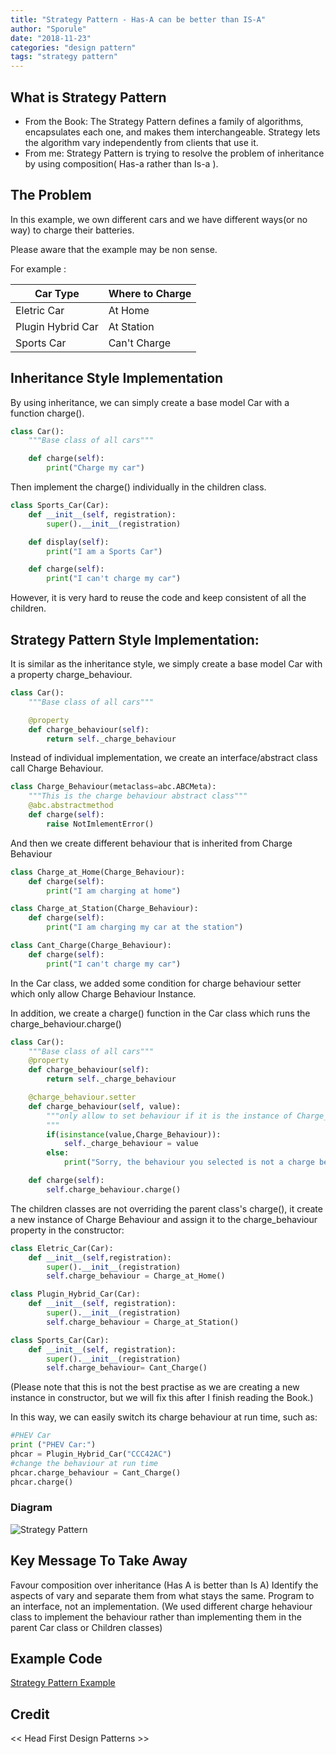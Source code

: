 ```yaml
---
title: "Strategy Pattern - Has-A can be better than IS-A"
author: "Sporule"
date: "2018-11-23"
categories: "design pattern"
tags: "strategy pattern"
---
```


## What is Strategy Pattern

- From the Book: The Strategy Pattern defines a family of algorithms, encapsulates each one, and makes them interchangeable. Strategy lets the algorithm vary independently from clients that use it.
- From me: Strategy Pattern is trying to resolve the problem of inheritance by using composition( Has-a rather than Is-a ).

## The Problem

In this example, we own different cars and we have different ways(or no way) to charge their batteries.

Please aware that the example may be non sense.

For example :

| Car Type          | Where to Charge |
| ----------------- | --------------- |
| Eletric Car       | At Home         |
| Plugin Hybrid Car | At Station      |
| Sports Car        | Can't Charge    |

## Inheritance Style Implementation

By using inheritance, we can simply create a base model Car with a function charge().

```python
class Car():
    """Base class of all cars"""

    def charge(self):
        print("Charge my car")
```

Then implement the charge()  individually in the children class.

``` python
class Sports_Car(Car):
    def __init__(self, registration):
        super().__init__(registration)

    def display(self):
        print("I am a Sports Car")

    def charge(self):
        print("I can't charge my car")
```

However, it is very hard to reuse the code and keep consistent of all the children.

## Strategy Pattern Style Implementation:

It is similar as the inheritance style, we simply create a base model Car with a property charge_behaviour.

```python
class Car():
    """Base class of all cars"""

    @property
    def charge_behaviour(self):
        return self._charge_behaviour
```

Instead of individual implementation, we create an interface/abstract class  call Charge Behaviour.

```python
class Charge_Behaviour(metaclass=abc.ABCMeta):
    """This is the charge behaviour abstract class"""
    @abc.abstractmethod
    def charge(self):
        raise NotImlementError()
```

And then we create different behaviour that is inherited from Charge Behaviour

```python
class Charge_at_Home(Charge_Behaviour):
    def charge(self):
        print("I am charging at home")

class Charge_at_Station(Charge_Behaviour):
    def charge(self):
        print("I am charging my car at the station")

class Cant_Charge(Charge_Behaviour):
    def charge(self):
        print("I can't charge my car")
```

In the Car class, we added some condition for charge behaviour setter which only allow Charge Behaviour Instance.

In addition, we create a charge() function in the Car class which runs the charge_behaviour.charge()

```python
class Car():
    """Base class of all cars"""
    @property
    def charge_behaviour(self):
        return self._charge_behaviour

    @charge_behaviour.setter
    def charge_behaviour(self, value):
        """only allow to set behaviour if it is the instance of Charge_Behaviour
        """
        if(isinstance(value,Charge_Behaviour)):
            self._charge_behaviour = value
        else:
            print("Sorry, the behaviour you selected is not a charge behaviour")

    def charge(self):
        self.charge_behaviour.charge()
```

The children classes are not overriding the parent class's charge(), it create a new instance of Charge Behaviour and assign it to the charge_behaviour property in the constructor:

```python
class Eletric_Car(Car):
    def __init__(self,registration):
        super().__init__(registration)
        self.charge_behaviour = Charge_at_Home()

class Plugin_Hybrid_Car(Car):
    def __init__(self, registration):
        super().__init__(registration)
        self.charge_behaviour = Charge_at_Station()

class Sports_Car(Car):
    def __init__(self, registration):
        super().__init__(registration)
        self.charge_behaviour= Cant_Charge()
```

(Please note that this is not the best practise as we are creating a new instance in constructor, but we will fix this after I finish reading the Book.)

In this way, we can easily switch its charge behaviour at run time, such as:

```python
#PHEV Car
print ("PHEV Car:")
phcar = Plugin_Hybrid_Car("CCC42AC")
#change the behaviour at run time
phcar.charge_behaviour = Cant_Charge()
phcar.charge()
```

### Diagram

![Strategy Pattern](https://raw.githubusercontent.com/hao-hao-hao/DesignPattern/master/StrategyPattern/Class%20Diagram.jpg)

## Key Message To Take Away

Favour composition over inheritance (Has A is better than Is A)
Identify the aspects of vary and separate them from what stays the same.
Program to an interface, not an implementation. (We used different charge hehaviour class to implement the behaviour rather than implementing them in the parent Car class or Children classes)

## Example Code

[Strategy Pattern Example](https://github.com/hao-hao-hao/DesignPattern/tree/master/StrategyPattern)

## Credit

<< Head First Design Patterns >>

